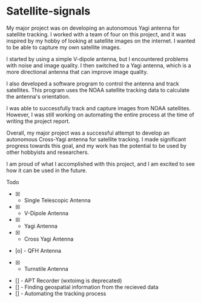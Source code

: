 # Satellite-signals
My major project was on developing an autonomous Yagi antenna for satellite tracking. I worked with a team of four on this project, and it was inspired by my hobby of looking at satellite images on the internet. I wanted to be able to capture my own satellite images.

I started by using a simple V-dipole antenna, but I encountered problems with noise and image quality. I then switched to a Yagi antenna, which is a more directional antenna that can improve image quality.

I also developed a software program to control the antenna and track satellites. This program uses the NOAA satellite tracking data to calculate the antenna's orientation.

I was able to successfully track and capture images from NOAA satellites. However, I was still working on automating the entire process at the time of writing the project report.

Overall, my major project was a successful attempt to develop an autonomous Cross-Yagi antenna for satellite tracking. I made significant progress towards this goal, and my work has the potential to be used by other hobbyists and researchers.

I am proud of what I accomplished with this project, and I am excited to see how it can be used in the future.

Todo
- [x] - Single Telescopic Antenna 
- [x] - V-Dipole Antenna 
- [x] - Yagi Antenna 
- [x] - Cross Yagi Antenna 
- [o] - QFH Antenna 
- [x] - Turnstile Antenna 
- [] - APT Recorder (wxtoimg is deprecated) 
- [] - Finding geospatial information from the recieved data
- [] - Automating the tracking process 
